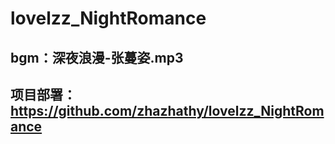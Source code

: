 # lovelzz_NightRomance
## bgm：深夜浪漫-张蔓姿.mp3
## 项目部署：https://github.com/zhazhathy/lovelzz_NightRomance
